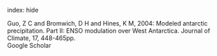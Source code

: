 index: hide

<div class="Citation">

  <div class="Citation-body">
    <div class="Citation-text">Guo, Z C and Bromwich, D H and Hines, K M, 2004: Modeled antarctic precipitation. Part II: ENSO modulation over West Antarctica. <span class="Article-journal">Journal of Climate, </span><span class="Article-volume">17, </span>448-465pp.</div>
    <div class="Citation-links">
      <div class="CitationLink" data-href="https://scholar.google.com/scholar?q=Modeled+antarctic+precipitation.+Part+II%3A+ENSO+modulation+over+West+Antarctica">
        <div class="CitationLink-icon CitationLink-Scholar"></div>
        <div class="CitationLink-text">Google Scholar</div>
      </div>
    </div>
  </div>
</div>


<div class="Citation-copy">

</div>